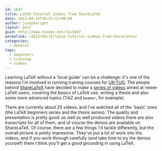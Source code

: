 ```yaml
---
id: 1647
title: LaTeX Tutorial videos from ShareLaTeX
date: 2013-09-15T10:53:11+00:00
author: josephwright
layout: post
guid: http://www.texdev.net/?p=1647
permalink: /2013/09/15/latex-tutorial-videos-from-sharelatex/
categories:
  - General
tags:
  - beginners
  - training
  - videos
---
```

<p>Learning LaTeX without a 'local guide' can be a challenge: it's one of the reasons I'm involved in running training courses for <a href="http://uk.tug.org">UK-TUG</a>. The people behind <a href="http://www.sharelatex.com">ShareLaTeX</a> have decided to make a <a href="http://youtube.com/sharelatex">series of videos</a> aimed at newer LaTeX users, covering the basics of LaTeX use, writing a thesis and also some more advanced topics (Ti<em>k</em>Z and <code>beamer</code>, for example).</p>

<p>There are currently about 25 videos, and I've watched all of the 'basic' ones (the LaTeX beginners series and the thesis series). The quality and presentation is pretty good: as well as well produced videos there are also transcripts for all of them, and of course the demos are available on ShareLaTeX. Of course, there are a few things I'd tackle differently, but the overall picture is pretty impressive. They've put a lot of work into the videos, and if you work through carefully (and take time to try the demos yourself) them I think you'll get a good grounding in using LaTeX.</p>
